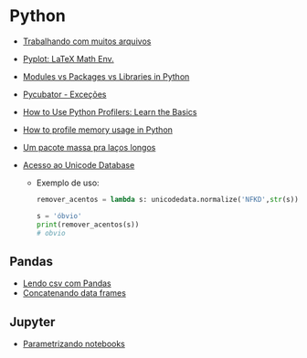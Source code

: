 # Python
- [Trabalhando com muitos arquivos](http://jonathansoma.com/lede/foundations-2017/classes/working-with-many-files/class/)

- [Pyplot: LaTeX Math Env.](https://stackoverflow.com/questions/27474322/why-i-get-error-while-trying-to-use-latex-in-plots-label)

- [Modules vs Packages vs Libraries in Python](https://knowpapa.com/modpaclib-py/)

- [Pycubator - Exceções](http://df.python.org.br/pycubator/07-exceptions.html#/1)

- [How to Use Python Profilers: Learn the Basics](https://stackify.com/how-to-use-python-profilers-learn-the-basics/)

- [How to profile memory usage in Python](https://www.pluralsight.com/blog/tutorials/how-to-profile-memory-usage-in-python)

- [Um pacote massa pra laços longos](https://tqdm.github.io/)

- [Acesso ao Unicode Database](https://docs.python.org/3/library/unicodedata.html)

  - Exemplo de uso:

    ~~~python
    remover_acentos = lambda s: unicodedata.normalize('NFKD',str(s)).encode('ASCII','ignore').decode('utf-8')
    
    s = 'óbvio'
    print(remover_acentos(s))
    # obvio
    
    ~~~

## Pandas 
- [Lendo csv com Pandas](https://medium.com/@kadek/elegantly-reading-multiple-csvs-into-pandas-e1a76843b688)
- [Concatenando data frames](https://gist.github.com/abladon/72c4eb17546a3c195978)

## Jupyter

- [Parametrizando notebooks](https://papermill.readthedocs.io/en/latest/)

